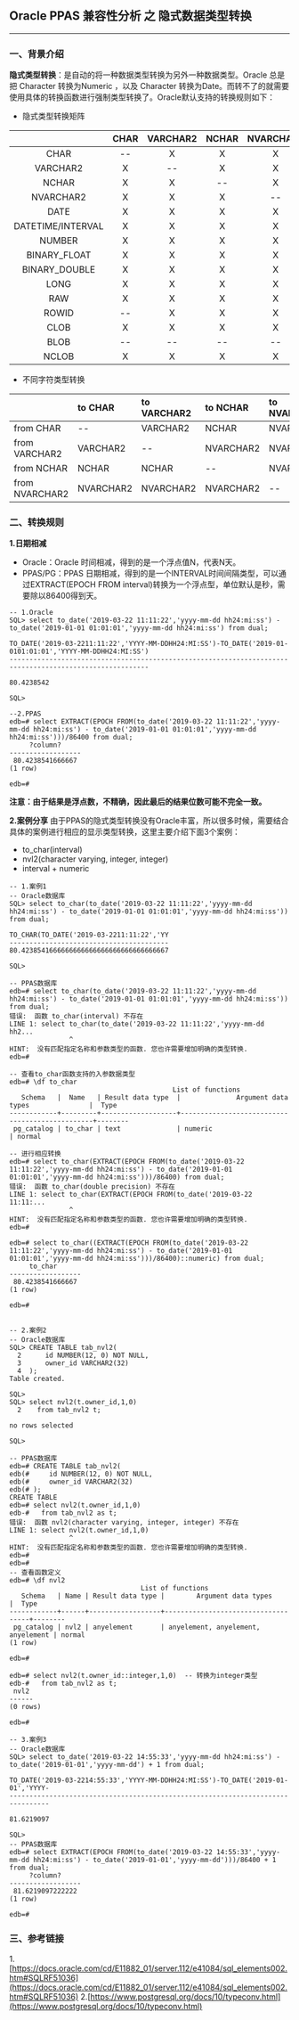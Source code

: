 ## Oracle PPAS 兼容性分析 之 隐式数据类型转换
---

### 一、背景介绍
**隐式类型转换**：是自动的将一种数据类型转换为另外一种数据类型。Oracle 总是把 Character 转换为Numeric ，以及  Character 转换为Date。而转不了的就需要使用具体的转换函数进行强制类型转换了。Oracle默认支持的转换规则如下：

+ 隐式类型转换矩阵

|        |CHAR    |VARCHAR2|NCHAR   |NVARCHAR2|DATE    |DATETIME/INTERVAL|NUMBER  |BINARY_FLOAT|BINARY_DOUBLE|LONG    |RAW     |ROWID   |CLOB    |BLOB    |NCLOB   |
|:------:|:------:|:------:|:------:|:------: |:------:|:------:         |:------:|:------:    |:------:     |:------:|:------:|:------:|:------:|:------:|:------:| 
|CHAR    |--|	X|	X|	X|	X|	X|	X|	X|	X|	X|	X|	--|	X|	X|	X|
|VARCHAR2|X|	--|	X|	X|	X|	X|	X|	X|	X|	X|	X|	X|	X| --|X|
|NCHAR   |X|	X|	--|	X|	X|	X|	X|	X|	X|	X|	X|	X|	X|	--|	X|
|NVARCHAR2|X|	X|	X|	--|	X|	X|	X|	X|	X|	X|	X|	X|	X|	--|	X|
|DATE|X|	X|	X|	X|	--|	--|	--|	--|	--|	--|	--|	--|	--|	--|	--|
|DATETIME/INTERVAL|X|	X|	X|	X|	--|	--|	--|	--|	--|	X|	--|	--|	--|	--|	--|
|NUMBER|X|	X|	X|	X|	--|	--|	--|	X|	X|	--|	--|	--|	--|	--|	--|
|BINARY_FLOAT|X|	X|	X|	X|	--|	--|	X|	--|	X|	--|	--|	--|	--|	--|	--|
|BINARY_DOUBLE|X|	X|	X|	X|	--|	--|	X|	X|	--|	--|	--|	--|	--|	--|	--|
|LONG|X|	X|	X|	X|	--|	X|	--|	--|	--|	--|	X|	--|	X|	--|	X|
|RAW|X|	X|	X|	X|	--|	--|	--|	--|	--|	X|	--|	--|	--|	X|	--|
|ROWID|--|	X|	X|	X|	--|	--|	--|	--|	--|	--|	--|	--|	--|	--|	--|
|CLOB|X|	X|	X|	X|	--|	--|	--|	--|	--|	X|	--|	--|	--|	--|	X|
|BLOB|--|	--|	--|	--|	--|	--|	--|	--|	--|	--|	X|	--|	--|	--|	--|
|NCLOB|X|	X|	X|	X|	--|	--|	--|	--|	--|	X|	--|	--|	X|	--|	--|

+ 不同字符类型转换

|                | to CHAR   | to VARCHAR2 | to NCHAR  | to NVARCHAR2  |
|:------         | :------   | :------     | :------   | :------       |
| from CHAR      |  --       | VARCHAR2    | NCHAR     | NVARCHAR2     |
| from VARCHAR2  | VARCHAR2  | --          | NVARCHAR2 | NVARCHAR2     |
| from NCHAR     | NCHAR     | NCHAR       | --        | NVARCHAR2     |
| from NVARCHAR2 | NVARCHAR2 | NVARCHAR2   | NVARCHAR2 | --            |

### 二、转换规则
**1.日期相减**
+ Oracle：Oracle 时间相减，得到的是一个浮点值N，代表N天。
+ PPAS/PG：PPAS 日期相减，得到的是一个INTERVAL时间间隔类型，可以通过EXTRACT(EPOCH FROM interval)转换为一个浮点型，单位默认是秒，需要除以86400得到天。
```
-- 1.Oracle
SQL> select to_date('2019-03-22 11:11:22','yyyy-mm-dd hh24:mi:ss') - to_date('2019-01-01 01:01:01','yyyy-mm-dd hh24:mi:ss') from dual; 

TO_DATE('2019-03-2211:11:22','YYYY-MM-DDHH24:MI:SS')-TO_DATE('2019-01-0101:01:01','YYYY-MM-DDHH24:MI:SS')
---------------------------------------------------------------------------------------------------------
                                                                                               80.4238542

SQL> 

--2.PPAS
edb=# select EXTRACT(EPOCH FROM(to_date('2019-03-22 11:11:22','yyyy-mm-dd hh24:mi:ss') - to_date('2019-01-01 01:01:01','yyyy-mm-dd hh24:mi:ss')))/86400 from dual;
     ?column?     
------------------
 80.4238541666667
(1 row)

edb=# 

```

**注意：由于结果是浮点数，不精确，因此最后的结果位数可能不完全一致。**

**2.案例分享**
由于PPAS的隐式类型转换没有Oracle丰富，所以很多时候，需要结合具体的案例进行相应的显示类型转换，这里主要介绍下面3个案例：
+ to_char(interval)
+ nvl2(character varying, integer, integer)
+ interval + numeric 

```
-- 1.案例1
-- Oracle数据库
SQL> select to_char(to_date('2019-03-22 11:11:22','yyyy-mm-dd hh24:mi:ss') - to_date('2019-01-01 01:01:01','yyyy-mm-dd hh24:mi:ss')) from dual;

TO_CHAR(TO_DATE('2019-03-2211:11:22','YY
----------------------------------------
80.4238541666666666666666666666666666667

SQL>

-- PPAS数据库
edb=# select to_char(to_date('2019-03-22 11:11:22','yyyy-mm-dd hh24:mi:ss') - to_date('2019-01-01 01:01:01','yyyy-mm-dd hh24:mi:ss')) from dual;
错误:  函数 to_char(interval) 不存在
LINE 1: select to_char(to_date('2019-03-22 11:11:22','yyyy-mm-dd hh2...
               ^
HINT:  没有匹配指定名称和参数类型的函数. 您也许需要增加明确的类型转换.
edb=#

-- 查看to_char函数支持的入参数据类型
edb=# \df to_char
                                         List of functions
   Schema   |  Name   | Result data type  |              Argument data types               |  Type  
------------+---------+-------------------+------------------------------------------------+--------
 pg_catalog | to_char | text              | numeric                                        | normal

-- 进行相应转换
edb=# select to_char(EXTRACT(EPOCH FROM(to_date('2019-03-22 11:11:22','yyyy-mm-dd hh24:mi:ss') - to_date('2019-01-01 01:01:01','yyyy-mm-dd hh24:mi:ss')))/86400) from dual;
错误:  函数 to_char(double precision) 不存在
LINE 1: select to_char(EXTRACT(EPOCH FROM(to_date('2019-03-22 11:11:...
               ^
HINT:  没有匹配指定名称和参数类型的函数. 您也许需要增加明确的类型转换.
edb=# 

edb=# select to_char((EXTRACT(EPOCH FROM(to_date('2019-03-22 11:11:22','yyyy-mm-dd hh24:mi:ss') - to_date('2019-01-01 01:01:01','yyyy-mm-dd hh24:mi:ss')))/86400)::numeric) from dual;
     to_char      
------------------
 80.4238541666667
(1 row)

edb=# 


-- 2.案例2
-- Oracle数据库
SQL> CREATE TABLE tab_nvl2(
  2      id NUMBER(12, 0) NOT NULL,
  3      owner_id VARCHAR2(32)
  4  );
Table created.

SQL>
SQL> select nvl2(t.owner_id,1,0)
  2    from tab_nvl2 t;

no rows selected

SQL> 

-- PPAS数据库
edb=# CREATE TABLE tab_nvl2(
edb(#     id NUMBER(12, 0) NOT NULL,
edb(#     owner_id VARCHAR2(32)
edb(# );
CREATE TABLE
edb=# select nvl2(t.owner_id,1,0)
edb-#   from tab_nvl2 as t;
错误:  函数 nvl2(character varying, integer, integer) 不存在
LINE 1: select nvl2(t.owner_id,1,0)
               ^
HINT:  没有匹配指定名称和参数类型的函数. 您也许需要增加明确的类型转换.
edb=# 
edb=# 
-- 查看函数定义
edb=# \df nvl2
                                 List of functions
   Schema   | Name | Result data type |        Argument data types         |  Type  
------------+------+------------------+------------------------------------+--------
 pg_catalog | nvl2 | anyelement       | anyelement, anyelement, anyelement | normal
(1 row)

edb=# 

edb=# select nvl2(t.owner_id::integer,1,0)  -- 转换为integer类型
edb-#   from tab_nvl2 as t;
 nvl2 
------
(0 rows)

edb=# 

-- 3.案例3
-- Oracle数据库
SQL> select to_date('2019-03-22 14:55:33','yyyy-mm-dd hh24:mi:ss') - to_date('2019-01-01','yyyy-mm-dd') + 1 from dual;

TO_DATE('2019-03-2214:55:33','YYYY-MM-DDHH24:MI:SS')-TO_DATE('2019-01-01','YYYY-
--------------------------------------------------------------------------------
                                                                      81.6219097

SQL> 
-- PPAS数据库
edb=# select EXTRACT(EPOCH FROM(to_date('2019-03-22 14:55:33','yyyy-mm-dd hh24:mi:ss') - to_date('2019-01-01','yyyy-mm-dd')))/86400 + 1 from dual;
     ?column?     
------------------
 81.6219097222222
(1 row)

edb=# 
```

### 三、参考链接
1.[https://docs.oracle.com/cd/E11882_01/server.112/e41084/sql_elements002.htm#SQLRF51036](https://docs.oracle.com/cd/E11882_01/server.112/e41084/sql_elements002.htm#SQLRF51036)
2.[https://www.postgresql.org/docs/10/typeconv.html](https://www.postgresql.org/docs/10/typeconv.html)
